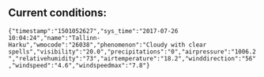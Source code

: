 ## Current conditions: 
 ``` {"timestamp":"1501052627","sys_time":"2017-07-26 10:04:24","name":"Tallinn-Harku","wmocode":"26038","phenomenon":"Cloudy with clear spells","visibility":"20.0","precipitations":"0","airpressure":"1006.2","relativehumidity":"73","airtemperature":"18.2","winddirection":"56","windspeed":"4.6","windspeedmax":"7.8"} ```
